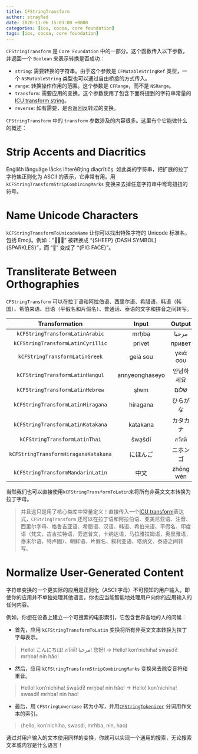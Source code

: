```yaml
---
title: CFStringTransform
author: strayRed
date: 2020-11-06 15:03:00 +0800
categories: [ios, cocoa, core foundation]
tags: [ios, cocoa, core foundation]
---
```


`CFStringTransform` 是 `Core Foundation` 中的一部分。这个函数传入以下参数，并返回一个 `Boolean` 来表示转换是否成功：

- `string`: 需要转换的字符串。由于这个参数是 `CFMutableStringRef` 类型，一个 `NSMutableString` 类型也可以通过自由桥接的方式传入。
- `range`: 转换操作作用的范围。这个参数是 `CFRange`，而不是 `NSRange`。
- `transform`: 需要应用的变换。这个参数使用了包含下面将提到的字符串常量的 [ICU transform string](http://userguide.icu-project.org/transforms/general)。
- `reverse`: 如有需要，是否返回反转过的变换。

`CFStringTransform` 中的 `transform` 参数涉及的内容很多。这里有个它能做什么的概述：

# Strip Accents and Diacritics

Énġlišh långuãge lẳcks iñterêßţing diaçrïtičş. 如此类的字符串，把扩展的拉丁字符集正则化为 ASCII 的表示，它非常有用。用 `kCFStringTransformStripCombiningMarks` 变换来去掉任意字符串中弯弯扭扭的符号。

# Name Unicode Characters

`kCFStringTransformToUnicodeName` 让你可以找出特殊字符的 Unicode 标准名，包括 Emoji。例如：”🐑💨✨” 被转换成 “{SHEEP} {DASH SYMBOL} {SPARKLES}”，而 “🐷” 变成了 “{PIG FACE}”。

# Transliterate Between Orthographies

`CFStringTransform` 可以在拉丁语和阿拉伯语、西里尔语、希腊语、韩语（韩国）、希伯来语、日语（平假名和片假名）、普通话、泰语的文字和拼音之间转写。

|            Transformation            |     Input      |   Output   |
| :----------------------------------: | :------------: | :--------: |
|   `kCFStringTransformLatinArabic`    |     mrḥbạ      |   مرحبا    |
|  `kCFStringTransformLatinCyrillic`   |     privet     |   привет   |
|    `kCFStringTransformLatinGreek`    |    geiá sou    |  γειά σου  |
|   `kCFStringTransformLatinHangul`    | annyeonghaseyo | 안녕하세요 |
|   `kCFStringTransformLatinHebrew`    |      şlwm      |    שלום    |
|  `kCFStringTransformLatinHiragana`   |    hiragana    |  ひらがな  |
|  `kCFStringTransformLatinKatakana`   |    katakana    |  カタカナ  |
|    `kCFStringTransformLatinThai`     |     s̄wạs̄dī     |    สวัสดี    |
| `kCFStringTransformHiraganaKatakana` |    にほんご    |  ニホンゴ  |
|  `kCFStringTransformMandarinLatin`   |      中文      | zhōng wén  |

当然我们也可以直接使用`kCFStringTransformToLatin`来将所有非英文文本转换为拉丁字母。
>
> 并且这只是用了核心类库中常量定义！直接传入一个[ICU transform](http://userguide.icu-project.org/transforms/general#TOC-ICU-Transliterators)表达式，`CFStringTransform` 还可以在拉丁语和阿拉伯语、亚美尼亚语、注音、西里尔字母、格鲁吉亚语、希腊语、汉语、韩语、希伯来语、平假名、印度语（梵文，古吉拉特语，旁遮普文，卡纳达语，马拉雅拉姆语，奥里雅语，泰米尔语，特卢固）、朝鲜语、片假名、叙利亚语、塔纳文、泰语之间转写。

# Normalize User-Generated Content

字符串变换的一个更实际的应用是正则化（ASCII字母）不可预知的用户输入。即使你的应用并不单独处理其他语言，你也应当能智能地处理用户向你的应用输入的任何内容。

例如，你想在设备上建立一个可搜索的电影索引，它包含世界各地的人的问候：

- 首先，应用 `kCFStringTransformToLatin` 变换将所有非英文文本转换为拉丁字母表示。

>Hello! こんにちは! สวัสดี! مرحبا! 您好! → Hello! kon’nichiha! s̄wạs̄dī! mrḥbạ! nín hǎo!

- 然后，应用 `kCFStringTransformStripCombiningMarks` 变换来去除变音符和重音。

> Hello! kon’nichiha! s̄wạs̄dī! mrḥbạ! nín hǎo! → Hello! kon’nichiha! swasdi! mrhba! nin hao!

- 最后，用 `CFStringLowercase` 转为小写，并用[`CFStringTokenizer`](https://developer.apple.com/library/mac/#documentation/CoreFoundation/Reference/CFStringTokenizerRef/Reference/reference.html) 分词用作文本的索引。

> (hello, kon’nichiha, swasdi, mrhba, nin, hao)

通过对用户输入的文本使用同样的变换，你就可以实现一个通用的搜索，无论搜索文本或内容是什么语言！